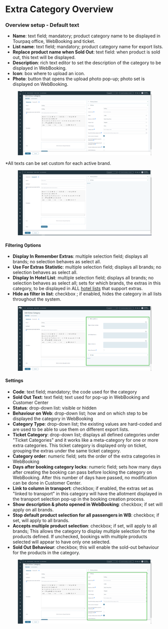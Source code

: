 # Extra Category Overview

### Overview setup - Default text <a href="#overview-setup---default-text" id="overview-setup---default-text"></a>

* **Name**: text field; mandatory; product category name to be displayed in Tourpaq office, WebBooking and ticket.
* **List name**: text field; mandatory; product category name for export lists.
* **Replace product name when Sold Out**: text field: when product is sold out, this text will be displayed.
* **Description**: rich text editor to set the description of the category to be displayed in WebBooking.
* **Icon**: box where to upload an icon.
* **Photo**: button that opens the upload photo pop-up; photo set is displayed on WebBooking.

<figure><img src="../.gitbook/assets/ExtraCategoryOverview-cc8404247963c69e65035b9fe43a31e8.png" alt=""><figcaption></figcaption></figure>

\*All texts can be set custom for each active brand.

<figure><img src="../.gitbook/assets/ExtraCategoryCustomBrand-594461f051027d3ba8bb1f54ee2bc7e8.png" alt=""><figcaption></figcaption></figure>

#### Filtering Options <a href="#filtering-options" id="filtering-options"></a>

* **Display In Remember Extras**: multiple selection field; displays all brands; no selection behaves as select all.
* **Use For Extras Statistic**: multiple selection field; displays all brands; no selection behaves as select all.
* **Display In Hotel List**: multiple selection field; displays all brands; no selection behaves as select all; sets for which brands, the extras in this category, to be displayed in ALL [hotel lists](../export-1/lists.md#report-types-explained) that support extras.
* **Hide as filter in list**: checkbox ; if enabled, hides the category in all lists throughout the system.

<figure><img src="../.gitbook/assets/ExtraCategoryFilteringOptions-2da18c606917c5debf7b17ec23fcbf0b.png" alt=""><figcaption></figcaption></figure>

#### Settings <a href="#settings" id="settings"></a>

* **Code**: text field; mandatory; the code used for the category
* **Sold Out Text**: text field; text used for pop-up in WebBooking and Customer Center
* **Status**: drop-down list: visible or hidden
* **Behaviour on Web**: drop-down list; how and on which step to be displayed the category in WebBooking
* **Category Type**: drop-down list; the existing values are hard-coded and are used to be able to use them on different export lists.
* **Ticket Category**: drop-down list; displays all defined categories under "Ticket Categories" and it works like a meta-category for one or more extra categories. This ticket category is displayed only on ticket, grouping the extras under the same ticket category.
* **Category order**: numeric field; sets the order of the extra categories in WebBooking
* **Days after booking category locks**: numeric field; sets how many days after creating the booking can pass before locking the category on WebBooking. After this number of days have passed, no modification can be done in Customer Center.
* **Link to column in transport**: checkbox; if enabled, the extras set as "linked to transport" in this category will have the allotment displayed in the transport selection pop-up in the booking creation process.
* **Show description & photo opened in WebBooking**: checkbox; if set will apply on all brands.
* **Stop default product selection for all passengers in WB**: checkbox; if set, will apply to all brands.
* **Accepts multiple product selection**: checkbox; if set, will apply to all brands; This allows the category to display multiple selection for the products defined. If unchecked, bookings with multiple products selected will appear to have only one selected.
* **Sold Out Behaviour**: checkbox; this will enable the sold-out behaviour for the products in the category.

<figure><img src="../.gitbook/assets/ExtraCategorySettings-106dd7c02e2b829c2d78a52edf62b298.png" alt=""><figcaption></figcaption></figure>
